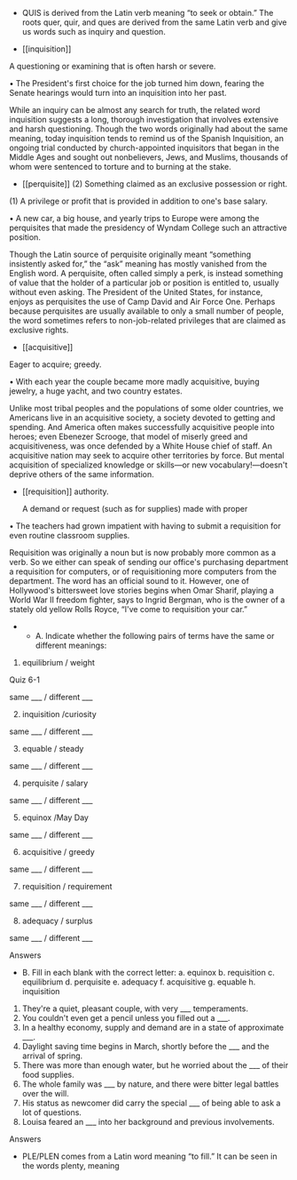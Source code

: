 - QUIS is derived from the Latin verb meaning “to seek or obtain.” The roots quer, quir, and ques are
derived from the same Latin verb and give us words such as inquiry and question.

- [[inquisition]] 

 A questioning or examining that is often harsh or severe. 

• The President's first choice for the job turned him down, fearing the Senate hearings would turn into
an inquisition into her past. 

While an inquiry  can  be  almost  any  search  for  truth,  the  related  word  inquisition  suggests  a  long,
thorough investigation that involves extensive and harsh questioning. Though the two words originally
had  about  the  same  meaning,  today  inquisition  tends  to  remind  us  of  the  Spanish  Inquisition,  an
ongoing trial conducted by church-appointed inquisitors that began in the Middle Ages and sought out
nonbelievers, Jews, and Muslims, thousands of whom were sentenced to torture and to burning at the
stake.

- [[perquisite]] 
(2) Something claimed as an exclusive possession or right. 

 (1) A privilege or profit that is provided in addition to one's base salary.

•  A  new  car,  a  big  house,  and  yearly  trips  to  Europe  were  among  the  perquisites  that  made  the
presidency of Wyndam College such an attractive position. 

Though  the  Latin  source  of  perquisite  originally  meant  “something  insistently  asked  for,”  the  “ask”
meaning  has  mostly  vanished  from  the  English  word.  A  perquisite,  often  called  simply  a  perk,  is
instead something of value that the holder of a particular job or position is entitled to, usually without
even asking. The President of the United States, for instance, enjoys as perquisites the use of Camp
David and Air Force One. Perhaps because perquisites are usually available to only a small number
of  people,  the  word  sometimes  refers  to  non-job-related  privileges  that  are  claimed  as  exclusive
rights.

- [[acquisitive]] 

 Eager to acquire; greedy. 

• With each year the couple became more madly acquisitive, buying jewelry, a huge yacht, and two
country estates. 

Unlike  most  tribal  peoples  and  the  populations  of  some  older  countries,  we  Americans  live  in  an
acquisitive society, a society devoted to getting and spending. And America often makes successfully
acquisitive  people  into  heroes;  even  Ebenezer  Scrooge,  that  model  of  miserly  greed  and
acquisitiveness, was once defended by a White House chief of staff. An acquisitive nation may seek
to acquire other territories by force. But mental acquisition of specialized knowledge or skills—or
new vocabulary!—doesn't deprive others of the same information.

- [[requisition]] 
authority. 

  A  demand  or  request  (such  as  for  supplies)  made  with  proper

•  The  teachers  had  grown  impatient  with  having  to  submit  a  requisition  for  even  routine  classroom
supplies. 

Requisition  was  originally  a  noun  but  is  now  probably  more  common  as  a  verb.  So  we  either  can
speak of sending our office's purchasing department a requisition for computers, or of requisitioning
more  computers  from  the  department.  The  word  has  an  official  sound  to  it.  However,  one  of
Hollywood's  bittersweet  love  stories  begins  when  Omar  Sharif,  playing  a  World  War  II  freedom
fighter, says to Ingrid Bergman, who is the owner of a stately old yellow Rolls Royce, “I've come to
requisition your car.”

- - A. Indicate whether the following pairs of terms have the same or different meanings:
1. equilibrium / weight

Quiz 6-1

same ___ / different ___

2. inquisition /curiosity

same ___ / different ___

3. equable / steady

same ___ / different ___

4. perquisite / salary

same ___ / different ___

5. equinox /May Day

same ___ / different ___

6. acquisitive / greedy

same ___ / different ___

7. requisition / requirement

same ___ / different ___

8. adequacy / surplus

same ___ / different ___

Answers

- B. Fill in each blank with the correct letter:
a. equinox
b. requisition
c. equilibrium
d. perquisite
e. adequacy
f. acquisitive
g. equable
h. inquisition
1. They're a quiet, pleasant couple, with very ___ temperaments.
2. You couldn't even get a pencil unless you filled out a ___.
3. In a healthy economy, supply and demand are in a state of approximate ___.
4. Daylight saving time begins in March, shortly before the ___ and the arrival of spring.
5. There was more than enough water, but he worried about the ___ of their food supplies.
6. The whole family was ___ by nature, and there were bitter legal battles over the will.
7. His status as newcomer did carry the special ___ of being able to ask a lot of questions.
8. Louisa feared an ___ into her background and previous involvements.

Answers

- PLE/PLEN comes from a Latin word meaning “to fill.” It can be seen in the words plenty, meaning
